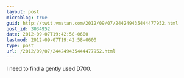 ```yaml
---
layout: post
microblog: true
guid: http://twit.vmstan.com/2012/09/07/244249435444477952.html
post_id: 3034952
date: 2012-09-07T19:42:58-0600
lastmod: 2012-09-07T19:42:58-0600
type: post
url: /2012/09/07/244249435444477952.html
---
```

I need to find a gently used D700.
